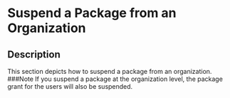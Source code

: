 # Suspend a Package from an Organization
## Description
This section depicts how to suspend a package from an organization.
###Note
If you suspend a package at the organization level, the package grant for the users will also be suspended.

